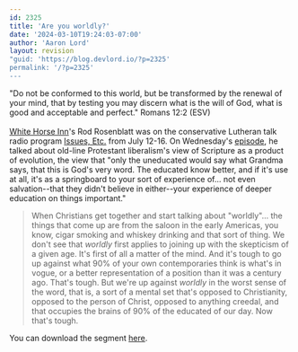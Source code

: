 ```yaml
---
id: 2325
title: 'Are you worldly?'
date: '2024-03-10T19:24:03-07:00'
author: 'Aaron Lord'
layout: revision
"guid: 'https://blog.devlord.io/?p=2325'
permalink: '/?p=2325'
---
```


"Do not be conformed to this world, but be transformed by the renewal of your mind, that by testing you may discern what is the will of God, what is good and acceptable and perfect." Romans 12:2 (ESV)<br /><br /><a href="http://www.whitehorseinn.org/">White Horse Inn</a>'s Rod Rosenblatt was on the conservative Lutheran talk radio program <a href="http://issuesetc.org/">Issues, Etc.</a> from July 12-16.  On Wednesday's <a href="http://issuesetc.org/podcast/533071410H2S2.mp3">episode</a>, he talked about old-line Protestant liberalism's view of Scripture as a product of evolution, the view that "only the uneducated would say what Grandma says, that this is God's very word. The educated know better, and if it's use at all, it's as a springboard to your sort of experience of... not even salvation--that they didn't believe in either--your experience of deeper education on things important."<blockquote>When Christians get together and start talking about "worldly"... the things that come up are from the saloon in the early Americas, you know, cigar smoking and whiskey drinking and that sort of thing.  We don't see that <em>worldly</em> first applies to joining up with the skepticism of a given age. It's first of all a matter of the mind. And it's tough to go up against what 90% of your own contemporaries think is what's in vogue, or a better representation of a position than it was a century ago.  That's tough.  But we're up against <em>worldly</em> in the worst sense of the word, that is, a sort of a mental set that's opposed to Christianity, opposed to the person of Christ, opposed to anything creedal, and that occupies the brains of 90% of the educated of our day. Now that's tough.</blockquote> You can download the segment <a href="http://issuesetc.org/podcast/533071410H2S2.mp3">here</a>.<div class="blogger-post-footer"></div>